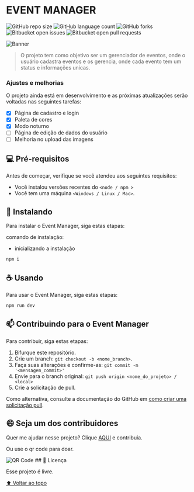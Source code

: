# EVENT MANAGER

<!---Esses são exemplos. Veja https://shields.io para outras pessoas ou para personalizar este conjunto de escudos. Você pode querer incluir dependências, status do projeto e informações de licença aqui--->

![GitHub repo size](https://img.shields.io/github/repo-size/iuricode/README-template?style=for-the-badge)
![GitHub language count](https://img.shields.io/github/languages/count/iuricode/README-template?style=for-the-badge)
![GitHub forks](https://img.shields.io/github/forks/iuricode/README-template?style=for-the-badge)
![Bitbucket open issues](https://img.shields.io/bitbucket/issues/iuricode/README-template?style=for-the-badge)
![Bitbucket open pull requests](https://img.shields.io/bitbucket/pr-raw/iuricode/README-template?style=for-the-badge)

<img src="https://lh3.googleusercontent.com/pw/AL9nZEU7-pZ_-nEG92lP2bqw52j4cm8BcAP5LHlxJgK3i9aN6ue5O41sbUBHAMFiNV9WIDkFvUfbvN9wHi8-0ps9db6FkMvgrd_p94LIw-Q1dzWo8kU36iixGXnLWimI1C_JZ3S8XN02_o9ravl2QgrNqUGqUw=w1571-h905-no?authuser=0" alt="Banner">

> O projeto tem como objetivo ser um gerenciador de eventos, onde o usuário cadastra eventos e os gerencia, onde cada evento tem um status e informações unicas.

### Ajustes e melhorias

O projeto ainda está em desenvolvimento e as próximas atualizações serão voltadas nas seguintes tarefas:

- [x] Página de cadastro e login
- [x] Paleta de cores
- [x] Modo noturno
- [ ] Página de edição de dados do usuário
- [ ] Melhoria no upload das imagens

## 💻 Pré-requisitos

Antes de começar, verifique se você atendeu aos seguintes requisitos:
<!---Estes são apenas requisitos de exemplo. Adicionar, duplicar ou remover conforme necessário--->
* Você instalou versões recentes do `<node / npm >`
* Você tem uma máquina `<Windows / Linux / Mac>`.

## 🚀 Instalando

Para instalar o Event Manager, siga estas etapas:

comando de instalação:

- inicializando a instalação
```
npm i
```

## ☕ Usando

Para usar o Event Manager, siga estas etapas:

```
npm run dev
```


## 📫 Contribuindo para o Event Manager
<!---Se o seu README for longo ou se você tiver algum processo ou etapas específicas que deseja que os contribuidores sigam, considere a criação de um arquivo CONTRIBUTING.md separado--->
Para contribuir, siga estas etapas:

1. Bifurque este repositório.
2. Crie um branch: `git checkout -b <nome_branch>`.
3. Faça suas alterações e confirme-as: `git commit -m '<mensagem_commit>'`
4. Envie para o branch original: `git push origin <nome_do_projeto> / <local>`
5. Crie a solicitação de pull.

Como alternativa, consulte a documentação do GitHub em [como criar uma solicitação pull](https://help.github.com/en/github/collaborating-with-issues-and-pull-requests/creating-a-pull-request).

<!---
## 🤝 Colaboradores

Agradecemos às seguintes pessoas que contribuíram para este projeto:

<table>
  <tr>
    <td align="center">
      <a href="#">
        <img src="https://avatars3.githubusercontent.com/u/31936044" width="100px;" alt="Foto do Iuri Silva no GitHub"/><br>
        <sub>
          <b>Iuri Silva</b>
        </sub>
      </a>
    </td>
    <td align="center">
      <a href="#">
        <img src="https://s2.glbimg.com/FUcw2usZfSTL6yCCGj3L3v3SpJ8=/smart/e.glbimg.com/og/ed/f/original/2019/04/25/zuckerberg_podcast.jpg" width="100px;" alt="Foto do Mark Zuckerberg"/><br>
        <sub>
          <b>Mark Zuckerberg</b>
        </sub>
      </a>
    </td>
    <td align="center">
      <a href="#">
        <img src="https://miro.medium.com/max/360/0*1SkS3mSorArvY9kS.jpg" width="100px;" alt="Foto do Steve Jobs"/><br>
        <sub>
          <b>Steve Jobs</b>
        </sub>
      </a>
    </td>
  </tr>
</table>
--->

## 😄 Seja um dos contribuidores<br>

Quer me ajudar nesse projeto? Clique [AQUI](https://www.paypal.com/donate/?business=MDWQ8JAC9R2Z4&no_recurring=0&item_name=Vamos+l%C3%A1%2C+doe+uma+x%C3%ADcara+de+caf%C3%A9+para+esse+desenvolvedor%21+&currency_code=BRL) e contribuia.

Ou use o qr code para doar.

<img src="https://lh3.googleusercontent.com/pw/AL9nZEV2YMEYWyE1XRZTO0hO1CGp2x4O5WM11aVwlWKgDlTTaiyGLx39E0T6DUpjPAs8q5rXWuUiBsuEk8imfbfiJYNsowJ6uZ0Mdd_lckOXUZSgugoJm8uf8Td85Bwsy5b9AprKRw4kxxaM3a-3184Ln6ikyA=s128-no?authuser=0" alt="QR Code">
## 📝 Licença

Esse projeto é livre.

[⬆ Voltar ao topo](#event-manager)<br>

